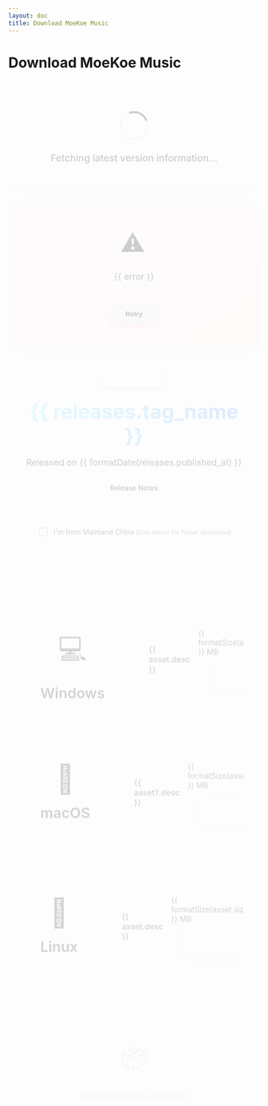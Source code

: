 ```yaml
---
layout: doc
title: Download MoeKoe Music
---
```


# Download MoeKoe Music

<script setup>
import { ref, onMounted, computed } from 'vue'

const releases = ref({})
const loading = ref(true)
const error = ref(null)
const useProxy = ref(false)

const getSystemInfo = (fileName) => {
  if (fileName.endsWith('.exe')) return { icon: '💻', name: 'Windows', desc: 'Windows Installer' }
  if (fileName.endsWith('.AppImage')) return { icon: '🐧', name: 'Linux', desc: 'Linux AppImage Executable' }
  if (fileName.endsWith('.deb')) return { icon: '🐧', name: 'Linux (Debian)', desc: 'Debian/Ubuntu Package' }
  if (fileName.endsWith('.dmg')) return { icon: '🍎', name: 'macOS', desc: 'macOS Disk Image' }
  if (fileName.endsWith('mac.zip')) return { icon: '🍎', name: 'macOS', desc: 'macOS Archive' }
  return { icon: '📦', name: 'Other', desc: 'Other Format' }
}

const groupedAssets = computed(() => {
  return releases.value.assets
    .filter(a => a.size > 10 * 1024 * 1024) 
    .reduce((acc, asset) => {
      const info = getSystemInfo(asset.name)
      if (info.name.includes('Windows')) acc.windows.push({ ...asset, ...info })
      else if (info.name.includes('macOS')) acc.mac.push({ ...asset, ...info })
      else if (info.name.includes('Linux')) acc.linux.push({ ...asset, ...info })
      return acc
    }, { windows: [], mac: [], linux: [] })
})

const fetchReleaseInfo = async () => {
  try {
    const apiUrl = `https://api.github.com/repos/iAJue/MoeKoeMusic/releases/latest`
    
    const controller = new AbortController()
    const timeoutId = setTimeout(() => controller.abort(), 10000) 
    
    const response = await fetch(apiUrl, {
      headers: { 'Accept': 'application/vnd.github.v3+json' },
      signal: controller.signal
    })
    
    clearTimeout(timeoutId)
    
    if (!response.ok) {
      const errorData = await response.json()
      throw new Error(response.status === 403 ? `${errorData.message}` : `Request failed: ${response.status}`)
    }
    
    releases.value = await response.json()
    loading.value = false
  } catch (e) {
    if (e.name === 'AbortError') {
      error.value = 'Request timeout, please try again later'
    } else {
      error.value = e.message || 'Failed to fetch version information, please try again later'
    }
    loading.value = false
  }
}

onMounted(() => {
  fetchReleaseInfo()
})

const formatDate = (dateString) => {
  const date = new Date(dateString)
  return date.toLocaleDateString('en-US', {
    year: 'numeric',
    month: 'long',
    day: 'numeric'
  })
}

const formatSize = (bytes) => {
  const mb = bytes / 1024 / 1024
  return mb.toFixed(1)
}
</script>

<div v-if="loading" class="loading">
  <div class="loading-spinner"></div>
  <div class="loading-text">Fetching latest version information...</div>
</div>

<div v-else-if="error" class="error">
  <div class="error-icon">⚠</div>
  <div class="error-message">{{ error }}</div>
  <button @click="fetchReleaseInfo" class="retry-button">Retry</button>
</div>

<div v-else class="download-section">
  <div class="download-header">
    <div class="version-info">
      <div class="version-badge">Latest Version</div>
      <h2 class="version-number">{{ releases.tag_name }}</h2>
      <p class="release-date">Released on {{ formatDate(releases.published_at) }}</p>
      <div class="release-notes" v-if="releases.body">
        <details>
          <summary>Release Notes</summary>
          <div class="release-notes-content">{{ releases.body }}</div>
        </details>
      </div>
    </div>
    <div class="region-selector">
      <label class="checkbox-label">
        <input type="checkbox" v-model="useProxy">
        <span>I'm from Mainland China <span class="region-hint"> (Use mirror for faster download)</span></span>
      </label>
    </div>
  </div>
  
  <div class="download-options">
    <!-- Windows Downloads -->
    <div class="platform-group" v-if="groupedAssets.windows.length">
      <div class="platform-header">
        <div class="platform-icon-large">💻</div>
        <h3 class="platform-title">Windows</h3>
      </div>
      <div class="platform-downloads">
        <div v-for="asset in groupedAssets.windows" :key="asset?.id" class="download-item">
          <div class="download-item-content">
            <div class="download-item-header">
              <div class="download-item-desc">{{ asset.desc }}</div>
            </div>
            <div class="download-item-footer">
              <div class="download-info">{{ formatSize(asset.size) }} MB</div>
              <a :href="useProxy ? `https://gh-proxy.com/${asset.browser_download_url}` : asset.browser_download_url" class="download-button" target="_blank">
                <span class="download-icon">⭳</span>
                <span>Download</span>
              </a>
            </div>
          </div>
        </div>
      </div>
    </div>
    <!-- macOS Downloads -->
    <div class="platform-group" v-if="groupedAssets.mac.length">
      <div class="platform-header">
        <div class="platform-icon-large">🍎</div>
        <h3 class="platform-title">macOS</h3>
      </div>
      <div class="platform-downloads">
        <div v-for="asset in groupedAssets.mac" :key="asset?.id" class="download-item">
          <div class="download-item-content">
            <div class="download-item-header">
              <div class="download-item-desc">{{ asset?.desc }}</div>
            </div>
            <div class="download-item-footer">
              <div class="download-info">{{ formatSize(asset.size) }} MB</div>
              <a :href="useProxy ? `https://gh-proxy.com/${asset.browser_download_url}` : asset.browser_download_url" class="download-button" target="_blank">
                <span class="download-icon">⭳</span>
                <span>Download</span>
              </a>
            </div>
          </div>
        </div>
      </div>
    </div>
    <!-- Linux Downloads -->
    <div class="platform-group" v-if="groupedAssets.linux.length">
      <div class="platform-header">
        <div class="platform-icon-large">🐧</div>
        <h3 class="platform-title">Linux</h3>
      </div>
      <div class="platform-downloads">
        <div v-for="asset in groupedAssets.linux" :key="asset?.id" class="download-item">
          <div class="download-item-content">
            <div class="download-item-header">
              <div class="download-item-desc">{{ asset.desc }}</div>
            </div>
            <div class="download-item-footer">
              <div class="download-info">{{ formatSize(asset.size) }} MB</div>
              <a :href="useProxy ? `https://gh-proxy.com/${asset.browser_download_url}` : asset.browser_download_url" class="download-button" target="_blank">
                <span class="download-icon">⭳</span>
                <span>Download</span>
              </a>
            </div>
          </div>
        </div>
      </div>
    </div>
    <div class="no-downloads" v-if="!groupedAssets.windows.length && !groupedAssets.mac.length && !groupedAssets.linux.length">
      <div class="no-downloads-icon">📦</div>
      <div class="no-downloads-text">No downloads available</div>
    </div>
  </div>
</div>

<style scoped>
/* 基础动画 */
@keyframes spin {
  to { transform: rotate(360deg); }
}

@keyframes shake {
  0%, 100% { transform: translateX(0); }
  25% { transform: translateX(-5px); }
  75% { transform: translateX(5px); }
}

@keyframes fadeIn {
  from { opacity: 0; }
  to { opacity: 1; }
}

@keyframes slideDown {
  from { transform: translateY(-20px); opacity: 0; }
  to { transform: translateY(0); opacity: 1; }
}

@keyframes slideUp {
  from { transform: translateY(20px); opacity: 0; }
  to { transform: translateY(0); opacity: 1; }
}

@keyframes pulse {
  0% { transform: scale(1); }
  50% { transform: scale(1.05); }
  100% { transform: scale(1); }
}

@keyframes float {
  0% { transform: translateY(0px); }
  50% { transform: translateY(-8px); }
  100% { transform: translateY(0px); }
}

@keyframes rainbow {
  0% { filter: hue-rotate(0deg); }
  100% { filter: hue-rotate(360deg); }
}

/* 加载状态 */
.loading {
  text-align: center;
  padding: 3rem;
  border-radius: 20px;
  margin: 2rem auto;
  max-width: 500px;
  background: linear-gradient(145deg, var(--vp-c-bg-soft) 0%, var(--vp-c-bg-mute) 100%);
  box-shadow: 0 10px 30px rgba(0, 0, 0, 0.05);
  position: relative;
  overflow: hidden;
  animation: fadeIn 0.5s ease-out;
  display: flex;
  flex-direction: column;
  align-items: center;
  justify-content: center;
  gap: 1.5rem;
}

.loading::before {
  content: '';
  position: absolute;
  top: 0;
  left: 0;
  right: 0;
  height: 4px;
  background: linear-gradient(90deg, var(--vp-c-brand-light), var(--vp-c-brand-dark));
  z-index: 1;
}

.loading-spinner {
  width: 50px;
  height: 50px;
  border: 4px solid rgba(102, 166, 255, 0.2);
  border-radius: 50%;
  border-top-color: var(--vp-c-brand);
  animation: spin 1s linear infinite;
}

.loading-text {
  font-size: 1.2rem;
  font-weight: 500;
  color: var(--vp-c-text-1);
}

/* 错误状态 */
.error {
  text-align: center;
  padding: 3rem;
  border-radius: 20px;
  margin: 2rem auto;
  max-width: 500px;
  background: linear-gradient(145deg, #fff5f5 0%, #fff0f0 100%);
  border: 1px solid rgba(220, 38, 38, 0.1);
  box-shadow: 0 10px 30px rgba(220, 38, 38, 0.05);
  animation: fadeIn 0.5s ease-out;
  display: flex;
  flex-direction: column;
  align-items: center;
  justify-content: center;
  gap: 1rem;
}

.error-icon {
  font-size: 3rem;
  color: var(--vp-c-danger);
  animation: shake 0.5s ease-in-out;
  margin-bottom: 0.5rem;
}

.error-message {
  font-size: 1.1rem;
  line-height: 1.6;
  color: var(--vp-c-danger-dark);
  margin-bottom: 1.5rem;
  max-width: 400px;
}

.retry-button {
  border: none;
  padding: 0.8rem 2rem;
  border-radius: 30px;
  font-weight: 600;
  cursor: pointer;
  transition: all 0.3s ease;
  box-shadow: 0 4px 12px rgba(220, 38, 38, 0.2);
}

.retry-button:hover {
  background: var(--vp-c-danger-dark);
  transform: translateY(-2px);
  box-shadow: 0 6px 16px rgba(220, 38, 38, 0.3);
}

/* 下载区域 */
.download-section {
  max-width: 1100px;
  margin: 0 auto;
  padding: 2rem;
}

.download-header {
  display: flex;
  flex-direction: column;
  align-items: center;
  margin-bottom: 3rem;
  position: relative;
  padding-bottom: 2rem;
  border-bottom: 1px solid var(--vp-c-divider);
}

.version-info {
  text-align: center;
  margin-bottom: 2rem;
  animation: slideDown 0.5s ease-out;
}

.version-badge {
  display: inline-block;
  background: linear-gradient(120deg, var(--vp-c-brand-light) 0%, var(--vp-c-brand-dark) 100%);
  color: white;
  padding: 0.4rem 1rem;
  border-radius: 30px;
  font-weight: 600;
  font-size: 0.9rem;
  margin-bottom: 1rem;
  box-shadow: 0 4px 12px rgba(102, 166, 255, 0.3);
}

.version-number {
  font-size: 2.5rem;
  font-weight: 700;
  margin: 0.5rem 0;
  background: linear-gradient(120deg, #89f7fe 0%, #66a6ff 100%);
  -webkit-background-clip: text;
  background-clip: text;
  -webkit-text-fill-color: transparent;
  animation: rainbow 8s linear infinite;
}

.release-date {
  color: var(--vp-c-text-2);
  font-size: 1.1rem;
  margin-bottom: 1rem;
}

.release-notes {
  margin-top: 1.5rem;
  width: 100%;
  max-width: 600px;
}

.release-notes summary {
  cursor: pointer;
  color: var(--vp-c-brand);
  font-weight: 500;
  padding: 0.5rem 1rem;
  border-radius: 8px;
  background: var(--vp-c-bg-soft);
  transition: all 0.3s ease;
  display: inline-block;
}

.release-notes summary:hover {
  background: var(--vp-c-bg-mute);
  color: var(--vp-c-brand-dark);
}

.release-notes-content {
  margin-top: 1rem;
  padding: 1rem;
  background: var(--vp-c-bg-soft);
  border-radius: 8px;
  font-size: 0.95rem;
  line-height: 1.6;
  color: var(--vp-c-text-1);
  white-space: pre-line;
  max-height: 300px;
  overflow-y: auto;
}

.region-selector {
  margin-top: 1rem;
  animation: slideDown 0.6s ease-out;
}

.checkbox-label {
  display: inline-flex;
  align-items: center;
  cursor: pointer;
  user-select: none;
  color: var(--vp-c-text-1);
  background: var(--vp-c-bg-soft);
  padding: 0.8rem 1.5rem;
  border-radius: 30px;
  transition: all 0.3s ease;
  box-shadow: 0 4px 10px rgba(0, 0, 0, 0.03);
}

.checkbox-label:hover {
  background: var(--vp-c-bg-mute);
  transform: translateY(-1px);
  box-shadow: 0 6px 15px rgba(0, 0, 0, 0.05);
}

.checkbox-label input[type="checkbox"] {
  margin-right: 0.8rem;
  width: 1.3em;
  height: 1.3em;
  border-radius: 4px;
  border: 2px solid var(--vp-c-brand);
  transition: all 0.2s;
  cursor: pointer;
  position: relative;
}

.region-hint {
  opacity: 0.7;
  font-size: 0.9em;
}

/* 下载选项 */
.download-options {
  display: flex;
  flex-direction: column;
  gap: 2rem;
  animation: slideUp 0.6s ease-out;
}

.platform-group {
  display: flex;
  gap: 2rem;
  background: var(--vp-c-bg-soft);
  border-radius: 20px;
  padding: 2rem;
  border: 1px solid var(--vp-c-divider);
  transition: all 0.3s ease;
  position: relative;
  overflow: hidden;
}

.platform-header {
  display: flex;
  flex-direction: column;
  align-items: center;
  padding-right: 2rem;
  border-right: 1px solid var(--vp-c-divider);
}

.platform-icon-large {
  font-size: 3.5rem;
  margin-bottom: 1rem;
  animation: float 3s ease-in-out infinite;
  margin-top:25px
}

.platform-title {
  font-size: 1.8rem;
  font-weight: 600;
  color: var(--vp-c-text-1);
  margin: 0;
}

.platform-downloads {
  flex: 1;
  display: flex;
  flex-direction: column;
  gap: 1.5rem;
}

.download-item-content {
  padding: 1.5rem;
  display: flex;
  justify-content: space-between;
  align-items: center;
  gap: 1rem;
}

.download-item-header {
  margin-bottom: 0;
  flex: 1;
}

.download-item-desc {
  color: var(--vp-c-text-1);
  font-size: 1rem;
  font-weight: 500;
}

.download-item-footer {
  margin-top: 0;
  display: flex;
  flex-direction: column;
  align-items: flex-end;
  gap: 0.5rem;
  min-width: 120px;
}

.download-info {
  font-size: 0.95rem;
  color: var(--vp-c-text-2);
  display: flex;
  align-items: center;
  gap: 0.5rem;
}

.download-button {
  display: inline-flex!important;
  align-items: center!important;
  justify-content: center!important;
  background: linear-gradient(120deg, var(--vp-c-brand-light) 0%, var(--vp-c-brand) 100%)!important;
  color: white!important;
  padding: 0.8rem 1.5rem!important;
  border-radius: 12px!important;
  text-decoration: none!important;
  font-weight: 600!important;
  transition: all 0.3s ease!important;
  box-shadow: 0 4px 15px rgba(102, 166, 255, 0.2)!important;
}

.download-button:hover {
  transform: translateY(-2px)!important;
  box-shadow: 0 8px 20px rgba(102, 166, 255, 0.4)!important;
}

.download-icon {
  margin-right: 0.8rem;
  font-size: 1.2rem;
}

/* 无下载状态 */
.no-downloads {
  text-align: center;
  padding: 3rem;
  background: var(--vp-c-bg-soft);
  border-radius: 20px;
  margin: 2rem 0;
  animation: fadeIn 0.5s ease-out;
}

.no-downloads-icon {
  font-size: 3rem;
  margin-bottom: 1rem;
  animation: pulse 2s ease-in-out infinite;
}

.no-downloads-text {
  font-size: 1.2rem;
  color: var(--vp-c-text-2);
}

/* 响应式调整 */
@media (max-width: 768px) {
  .platform-group {
    flex-direction: column;
    gap: 1.5rem;
  }

  .platform-header {
    padding-right: 0;
    padding-bottom: 1.5rem;
    border-right: none;
    border-bottom: 1px solid var(--vp-c-divider);
  }
  
  .download-header {
    padding-bottom: 1.5rem;
  }
  
  .version-number {
    font-size: 2rem;
  }
}

@media (max-width: 480px) {
  .download-section {
    padding: 1rem;
  }
  
  .loading, .error {
    padding: 2rem;
  }
  
  .version-badge {
    font-size: 0.8rem;
  }
  
  .platform-icon-large {
    font-size: 2rem;
  }
  
  .platform-title {
    font-size: 1.5rem;
  }
}

@media (max-width: 640px) {
  .download-item-content {
    flex-direction: column;
    align-items: stretch;
  }

  .download-item-footer {
    align-items: stretch;
    margin-top: 1rem;
  }

  .download-info {
    text-align: center;
  }
}

/* 添加最高优先级到所有样式 */
:deep(.platform-group) {
  display: flex !important;
  gap: 2rem !important;
  background: var(--vp-c-bg-soft) !important;
  border-radius: 20px !important;
  padding: 2rem !important;
  border: 1px solid var(--vp-c-divider) !important;
  transition: all 0.3s ease !important;
  position: relative !important;
  overflow: hidden !important;
}

:deep(.platform-header) {
  display: flex !important;
  flex-direction: column !important;
  align-items: center !important;
  min-width: 200px !important;
  padding-right: 2rem !important;
  border-right: 1px solid var(--vp-c-divider) !important;
}

:deep(.platform-icon-large) {
  font-size: 3.5rem !important;
  margin-bottom: 1rem !important;
  animation: float 3s ease-in-out infinite !important;
}

:deep(.platform-title) {
  font-size: 1.8rem !important;
  font-weight: 600 !important;
  color: var(--vp-c-text-1) !important;
  margin: 0 !important;
}

:deep(.platform-downloads) {
  flex: 1 !important;
  display: flex !important;
  flex-direction: column !important;
  gap: 1.5rem !important;
}

:deep(.download-item) {
  width: 100% !important;
  background: var(--vp-c-bg) !important;
  border-radius: 16px !important;
  overflow: hidden !important;
  transition: all 0.3s ease !important;
  border: 1px solid var(--vp-c-divider) !important;
  box-shadow: 0 4px 20px rgba(0, 0, 0, 0.03) !important;
}

:deep(.download-item-content) {
  padding: 1.5rem !important;
  display: flex !important;
  justify-content: space-between !important;
  align-items: center !important;
  gap: 1rem !important;
}

:deep(.download-item-header) {
  margin-bottom: 0 !important;
  flex: 1 !important;
}

:deep(.download-item-desc) {
  color: var(--vp-c-text-1) !important;
  font-size: 1rem !important;
  font-weight: 500 !important;
}

:deep(.download-item-footer) {
  margin-top: 0 !important;
  display: flex !important;
  flex-direction: column !important;
  align-items: flex-end !important;
  gap: 0.5rem !important;
  min-width: 120px !important;
}

:deep(.download-info) {
  font-size: 0.95rem !important;
  color: var(--vp-c-text-2) !important;
}

:deep(.download-button) {
  display: inline-flex !important;
  align-items: center !important;
  justify-content: center !important;
  background: linear-gradient(120deg, var(--vp-c-brand-light) 0%, var(--vp-c-brand) 100%) !important;
  color: white !important;
  padding: 0.8rem 1.5rem !important;
  border-radius: 12px !important;
  text-decoration: none !important;
  font-weight: 600 !important;
  transition: all 0.3s ease !important;
  box-shadow: 0 4px 15px rgba(102, 166, 255, 0.2) !important;
}

:deep(.download-button:hover) {
  transform: translateY(-2px) !important;
  box-shadow: 0 8px 20px rgba(102, 166, 255, 0.4) !important;
}

/* 响应式样式也添加最高优先级 */
@media (max-width: 768px) {
  :deep(.platform-group) {
    flex-direction: column !important;
    gap: 1.5rem !important;
  }

  :deep(.platform-header) {
    padding-right: 0 !important;
    padding-bottom: 1.5rem !important;
    border-right: none !important;
    border-bottom: 1px solid var(--vp-c-divider) !important;
  }
}

@media (max-width: 640px) {
  :deep(.download-item-content) {
    flex-direction: column !important;
    align-items: stretch !important;
  }

  :deep(.download-item-footer) {
    align-items: stretch !important;
    margin-top: 1rem !important;
  }

  :deep(.download-info) {
    text-align: center !important;
  }
}
</style>